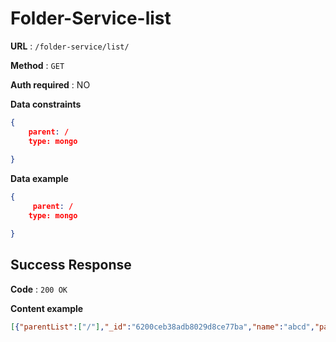 # Folder-Service-list

**URL** : `/folder-service/list/`

**Method** : `GET`

**Auth required** : NO

**Data constraints**

```json
{
    parent: /
    type: mongo
    
}
```
**Data example**

```json
{
     parent: /
    type: mongo

}
```

## Success Response

**Code** : `200 OK`

**Content example**

```json
[{"parentList":["/"],"_id":"6200ceb38adb8029d8ce77ba","name":"abcd","parent":"/","owner":"61f7b576ac857c0c106c4112","createdAt":"2022-02-07T07:48:03.050Z","updatedAt":"2022-02-07T07:48:03.050Z","__v":0}]
```
